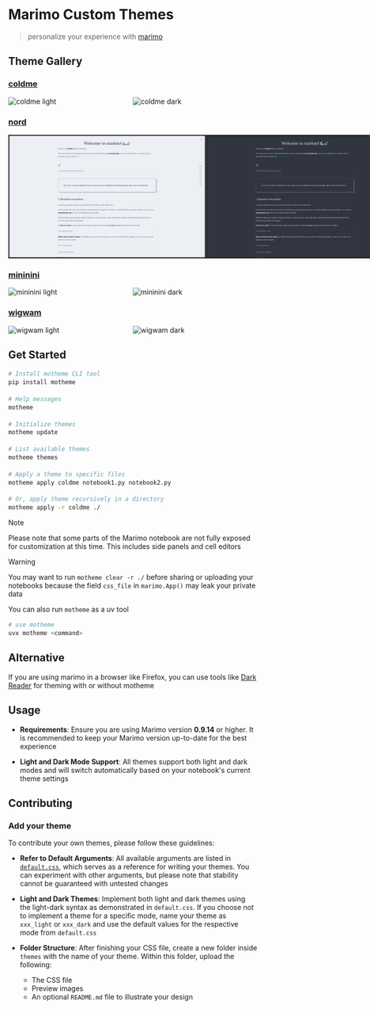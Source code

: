 # Marimo Custom Themes

> personalize your experience with
> [marimo](https://github.com/marimo-team/marimo)

## Theme Gallery

### <a href="themes/coldme/">coldme</a>

<div style="display: flex; justify-content: space-around; margin-bottom: 20px;">
    <img src="themes/coldme/coldme_light.png" alt="coldme light" width="400" "/>
    <img src="themes/coldme/coldme_dark.png" alt="coldme dark" width="400"/>
</div>

### <a href="themes/nord/">nord</a>

<div style="display: flex; justify-content: space-around; margin-bottom: 20px;">
    <img src="themes/nord/nord_light.png" alt="nord light" width="400" "/>
    <img src="themes/nord/nord_dark.png" alt="nord dark" width="400"/>
</div>

### <a href="themes/mininini/">mininini</a>

<div style="display: flex; justify-content: space-around; margin-bottom: 20px;">
    <img src="themes/mininini/mininini_light.png" alt="mininini light" width="400" "/>
    <img src="themes/mininini/mininini_dark.png" alt="mininini dark" width="400"/>
</div>

### <a href="themes/wigwam/">wigwam</a>

<div style="display: flex; justify-content: space-around; margin-bottom: 20px;">
    <img src="themes/wigwam/wigwam_light.png" alt="wigwam light" width="400" "/>
    <img src="themes/wigwam/wigwam_dark.png" alt="wigwam dark" width="400"/>
</div>

## Get Started

```bash
# Install motheme CLI tool
pip install motheme

# Help messages
motheme

# Initialize themes
motheme update

# List available themes
motheme themes

# Apply a theme to specific files
motheme apply coldme notebook1.py notebook2.py

# Or, apply theme recursively in a directory
motheme apply -r coldme ./
```

> [!NOTE]
>
> Please note that some parts of the Marimo notebook are not fully exposed for
> customization at this time. This includes side panels and cell editors

> [!WARNING]
>
> You may want to run `motheme clear -r ./` before sharing or uploading your
> notebooks because the field `css_file` in `marimo.App()` may leak your
> private data

You can also run `motheme` as a uv tool

```bash
# use motheme
uvx motheme <command>
```

## Alternative

If you are using marimo in a browser like Firefox, you can use tools like
[Dark Reader](https://addons.mozilla.org/en-US/firefox/addon/darkreader/) for
theming with or without motheme

## Usage

- **Requirements**: Ensure you are using Marimo version **0.9.14** or higher.
  It is recommended to keep your Marimo version up-to-date for the best
  experience

- **Light and Dark Mode Support**: All themes support both light and dark modes
  and will switch automatically based on your notebook's current theme
  settings

## Contributing

### Add your theme

To contribute your own themes, please follow these guidelines:

- **Refer to Default Arguments**: All available arguments are listed in
  [`default.css`](themes/default/default.css), which serves as a reference for
  writing your themes. You can experiment with other arguments, but please note
  that stability cannot be guaranteed with untested changes

- **Light and Dark Themes**: Implement both light and dark themes using the
  light-dark syntax as demonstrated in `default.css`. If you choose not to
  implement a theme for a specific mode, name your theme as `xxx_light` or
  `xxx_dark` and use the default values for the respective mode from
  `default.css`

- **Folder Structure**: After finishing your CSS file, create a new folder
  inside `themes` with the name of your theme. Within this folder, upload the
  following:

    - The CSS file
    - Preview images
    - An optional `README.md` file to illustrate your design
